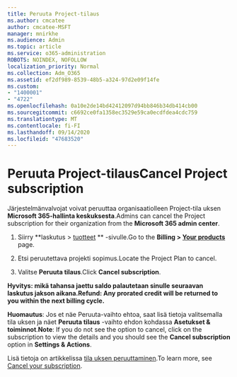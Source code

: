 ```yaml
---
title: Peruuta Project-tilaus
ms.author: cmcatee
author: cmcatee-MSFT
manager: mnirkhe
ms.audience: Admin
ms.topic: article
ms.service: o365-administration
ROBOTS: NOINDEX, NOFOLLOW
localization_priority: Normal
ms.collection: Adm_O365
ms.assetid: ef2df989-8539-48b5-a324-97d2e09f14fe
ms.custom:
- "1400001"
- "4722"
ms.openlocfilehash: 0a10e2de14bd42412097d94bb846b34db414cb00
ms.sourcegitcommit: c6692ce0fa1358ec3529e59ca0ecdfdea4cdc759
ms.translationtype: MT
ms.contentlocale: fi-FI
ms.lasthandoff: 09/14/2020
ms.locfileid: "47683520"
---
```

# <a name="cancel-project-subscription"></a><span data-ttu-id="59f42-102">Peruuta Project-tilaus</span><span class="sxs-lookup"><span data-stu-id="59f42-102">Cancel Project subscription</span></span>

<span data-ttu-id="59f42-103">Järjestelmänvalvojat voivat peruuttaa organisaatiolleen Project-tila uksen **Microsoft 365-hallinta keskuksesta**.</span><span class="sxs-lookup"><span data-stu-id="59f42-103">Admins can cancel the Project subscription for their organization from the **Microsoft 365 admin center**.</span></span>

1. <span data-ttu-id="59f42-104">Siirry \*\*laskutus > [tuotteet](https://go.microsoft.com/fwlink/p/?linkid=842054) \*\* -sivulle.</span><span class="sxs-lookup"><span data-stu-id="59f42-104">Go to the **Billing > [Your products](https://go.microsoft.com/fwlink/p/?linkid=842054)** page.</span></span>

2. <span data-ttu-id="59f42-105">Etsi peruutettava projekti sopimus.</span><span class="sxs-lookup"><span data-stu-id="59f42-105">Locate the Project Plan to cancel.</span></span>

3. <span data-ttu-id="59f42-106">Valitse **Peruuta tilaus**.</span><span class="sxs-lookup"><span data-stu-id="59f42-106">Click **Cancel subscription**.</span></span>

<span data-ttu-id="59f42-107">**Hyvitys: mikä tahansa jaettu saldo palautetaan sinulle seuraavan laskutus jakson aikana.**</span><span class="sxs-lookup"><span data-stu-id="59f42-107">**Refund: Any prorated credit will be returned to you within the next billing cycle.**</span></span>

<span data-ttu-id="59f42-108">**Huomautus**: Jos et näe Peruuta-vaihto ehtoa, saat lisä tietoja valitsemalla tila uksen ja näet **Peruuta tilaus** -vaihto ehdon kohdassa **Asetukset & toiminnot**.</span><span class="sxs-lookup"><span data-stu-id="59f42-108">**Note**: If you do not see the option to cancel, click on the subscription to view the details and you should see the **Cancel subscription** option in **Settings & Actions**.</span></span>

<span data-ttu-id="59f42-109">Lisä tietoja on artikkelissa [tila uksen peruuttaminen](https://docs.microsoft.com/microsoft-365/commerce/subscriptions/cancel-your-subscription).</span><span class="sxs-lookup"><span data-stu-id="59f42-109">To learn more, see [Cancel your subscription](https://docs.microsoft.com/microsoft-365/commerce/subscriptions/cancel-your-subscription).</span></span>
